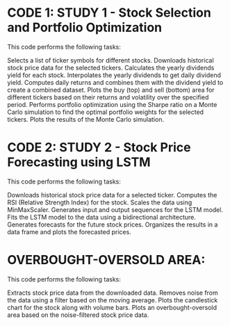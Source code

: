 # CODE 1: STUDY 1 - Stock Selection and Portfolio Optimization

This code performs the following tasks:

Selects a list of ticker symbols for different stocks.
Downloads historical stock price data for the selected tickers.
Calculates the yearly dividends yield for each stock.
Interpolates the yearly dividends to get daily dividend yield.
Computes daily returns and combines them with the dividend yield to create a combined dataset.
Plots the buy (top) and sell (bottom) area for different tickers based on their returns and volatility over the specified period.
Performs portfolio optimization using the Sharpe ratio on a Monte Carlo simulation to find the optimal portfolio weights for the selected tickers.
Plots the results of the Monte Carlo simulation.

# CODE 2: STUDY 2 - Stock Price Forecasting using LSTM

This code performs the following tasks:

Downloads historical stock price data for a selected ticker.
Computes the RSI (Relative Strength Index) for the stock.
Scales the data using MinMaxScaler.
Generates input and output sequences for the LSTM model.
Fits the LSTM model to the data using a bidirectional architecture.
Generates forecasts for the future stock prices.
Organizes the results in a data frame and plots the forecasted prices.

# OVERBOUGHT-OVERSOLD AREA:

This code performs the following tasks:

Extracts stock price data from the downloaded data.
Removes noise from the data using a filter based on the moving average.
Plots the candlestick chart for the stock along with volume bars.
Plots an overbought-oversold area based on the noise-filtered stock price data.
